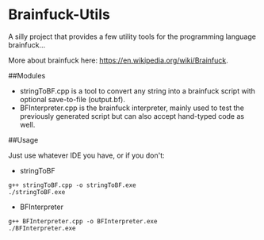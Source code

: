 # Brainfuck-Utils
A silly project that provides a few utility tools for the programming language brainfuck...

More about brainfuck here: https://en.wikipedia.org/wiki/Brainfuck.

##Modules

- stringToBF.cpp is a tool to convert any string into a brainfuck script with optional save-to-file (output.bf).
- BFInterpreter.cpp is the brainfuck interpreter, mainly used to test the previously generated script but can also accept hand-typed code as well.

##Usage

Just use whatever IDE you have, or if you don't:

- stringToBF
```
g++ stringToBF.cpp -o stringToBF.exe
./stringToBF.exe
```

- BFInterpreter
```
g++ BFInterpreter.cpp -o BFInterpreter.exe
./BFInterpreter.exe
```
